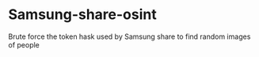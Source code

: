 # Samsung-share-osint
Brute force the token hask used by Samsung share to find random images of people
